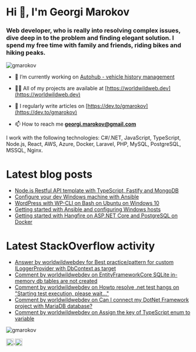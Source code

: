 <h1 align="left">
    Hi 👋, I'm Georgi Marokov
</h1>  
<h3 align="left">
    Web developer, who is really into resolving complex issues, dive deep in to the problem and finding elegant solution. I spend my free time with family and friends, riding bikes and hiking peaks.
</h3>  
<p align="left"> 
    <img src="https://komarev.com/ghpvc/?username=gmarokov" alt="gmarokov" /> 
</p>  
  
- 🔭 I’m currently working on [Autohub - vehicle history management](https://autohub.bg)  
  
- 👨‍💻 All of my projects are available at [https://worldwildweb.dev](https://worldwildweb.dev)  
  
- 📝 I regularly write articles on [https://dev.to/gmarokov](https://dev.to/gmarokov)  
  
- 📫 How to reach me **georgi.marokov@gmail.com** 

<p align="left">
    I work with the following technologies: C#/.NET, JavaScript, TypeScript, Node.js, React, AWS, Azure, Docker, Laravel, PHP, MySQL, PostgreSQL, MSSQL, Nginx.
</p>

# Latest blog posts
<!-- BLOG-POST-LIST:START -->
- [Node.js Restful API template with TypeScript, Fastify and MongoDB](https://dev.to/gmarokov/node-js-restful-api-template-with-typescript-fastify-and-mongodb-4ceo)
- [Configure your dev Windows machine with Ansible](https://dev.to/gmarokov/configure-your-dev-windows-machine-with-ansible-41aj)
- [WordPress with WP-CLI on Bash on Ubuntu on Windows 10](https://dev.to/gmarokov/wordpress-with-wp-cli-on-bash-on-ubuntu-on-windows-10-4dpg)
- [Getting started with Ansible and configuring Windows hosts](https://dev.to/gmarokov/getting-started-with-ansible-and-configuring-windows-hosts-20nd)
- [Getting started with Hangfire on ASP.NET Core and PostgreSQL on Docker](https://dev.to/gmarokov/getting-started-with-hangfire-on-asp-net-core-and-postgresql-on-docker-56ak)
<!-- BLOG-POST-LIST:END -->

# Latest StackOverflow activity
<!-- STACKOVERFLOW:START -->
- [Answer by worldwildwebdev for Best practice/pattern for custom ILoggerProvider with DbContext as target](https://stackoverflow.com/questions/59956210/best-practice-pattern-for-custom-iloggerprovider-with-dbcontext-as-target/62835577#62835577)
- [Comment by worldwildwebdev on EntityFrameworkCore SQLite in-memory db tables are not created](https://stackoverflow.com/questions/56319638/entityframeworkcore-sqlite-in-memory-db-tables-are-not-created/56367786#56367786)
- [Comment by worldwildwebdev on Howto resolve .net test hangs on "Starting test execution, please wait..."](https://stackoverflow.com/questions/52389298/howto-resolve-net-test-hangs-on-starting-test-execution-please-wait/56431247#56431247)
- [Comment by worldwildwebdev on Can I connect my DotNet Framework project with MariaDB database?](https://stackoverflow.com/questions/62789277/can-i-connect-my-dotnet-framework-project-with-mariadb-database)
- [Comment by worldwildwebdev on Assign the key of TypeScript enum to variable](https://stackoverflow.com/questions/61031637/assign-the-key-of-typescript-enum-to-variable/61032472#61032472)
<!-- STACKOVERFLOW:END -->
  
<p align="left"> 
    <img src="https://github-readme-stats.vercel.app/api?username=gmarokov&show_icons=true" alt="gmarokov" /> 
</p>  
  
<p align="left">  
    <a href="https://dev.to/gmarokov" target="blank">
        <img align="center" src="https://cdn.jsdelivr.net/npm/simple-icons@3.0.1/icons/dev-dot-to.svg" alt="gmarokov" height="20" width="20" />
    </a>  
    <a href="https://linkedin.com/in/georgi-marokov" target="blank">
        <img align="center" src="https://cdn.jsdelivr.net/npm/simple-icons@3.0.1/icons/linkedin.svg" alt="georgi-marokov" height="20" width="20" />
    </a>  
</p>
